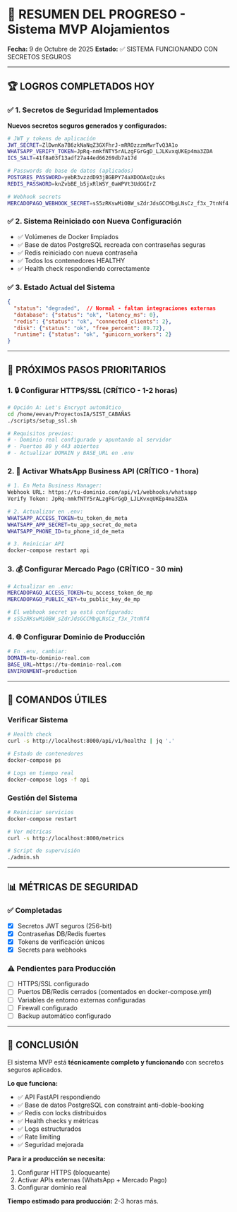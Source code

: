 # 🎉 RESUMEN DEL PROGRESO - Sistema MVP Alojamientos

**Fecha:** 9 de Octubre de 2025
**Estado:** ✅ SISTEMA FUNCIONANDO CON SECRETOS SEGUROS

---

## 🏆 LOGROS COMPLETADOS HOY

### ✅ 1. Secretos de Seguridad Implementados

**Nuevos secretos seguros generados y configurados:**
```bash
# JWT y tokens de aplicación
JWT_SECRET=ZlDwnKa7B6zkNaNqZ3GXFhrJ-mRROzzzmMwrTvQ3A1o
WHATSAPP_VERIFY_TOKEN=JpRq-nmkfNTY5rALzgFGrGgD_LJLKvxqUKEp4ma3ZDA
ICS_SALT=41f8a03f13adf27a44ed66269db7a17d

# Passwords de base de datos (aplicados)
POSTGRES_PASSWORD=yebR3vzzdD93jBGBPY74aXDOOAxQzuks
REDIS_PASSWORD=knZvbBE_b5jxRlWSY_0aWPVt3UdGGIrZ

# Webhook secrets
MERCADOPAGO_WEBHOOK_SECRET=sS5zRKswMiOBW_sZdrJdsGCCMbgLNsCz_f3x_7tnNf4
```

### ✅ 2. Sistema Reiniciado con Nueva Configuración

- ✅ Volúmenes de Docker limpiados
- ✅ Base de datos PostgreSQL recreada con contraseñas seguras
- ✅ Redis reiniciado con nueva contraseña
- ✅ Todos los contenedores HEALTHY
- ✅ Health check respondiendo correctamente

### ✅ 3. Estado Actual del Sistema

```json
{
  "status": "degraded",  // Normal - faltan integraciones externas
  "database": {"status": "ok", "latency_ms": 0},
  "redis": {"status": "ok", "connected_clients": 2},
  "disk": {"status": "ok", "free_percent": 89.72},
  "runtime": {"status": "ok", "gunicorn_workers": 2}
}
```

---

## 🎯 PRÓXIMOS PASOS PRIORITARIOS

### 1. 🔒 Configurar HTTPS/SSL (CRÍTICO - 1-2 horas)
```bash
# Opción A: Let's Encrypt automático
cd /home/eevan/ProyectosIA/SIST_CABAÑAS
./scripts/setup_ssl.sh

# Requisitos previos:
# - Dominio real configurado y apuntando al servidor
# - Puertos 80 y 443 abiertos
# - Actualizar DOMAIN y BASE_URL en .env
```

### 2. 📱 Activar WhatsApp Business API (CRÍTICO - 1 hora)
```bash
# 1. En Meta Business Manager:
Webhook URL: https://tu-dominio.com/api/v1/webhooks/whatsapp
Verify Token: JpRq-nmkfNTY5rALzgFGrGgD_LJLKvxqUKEp4ma3ZDA

# 2. Actualizar en .env:
WHATSAPP_ACCESS_TOKEN=tu_token_de_meta
WHATSAPP_APP_SECRET=tu_app_secret_de_meta
WHATSAPP_PHONE_ID=tu_phone_id_de_meta

# 3. Reiniciar API
docker-compose restart api
```

### 3. 💰 Configurar Mercado Pago (CRÍTICO - 30 min)
```bash
# Actualizar en .env:
MERCADOPAGO_ACCESS_TOKEN=tu_access_token_de_mp
MERCADOPAGO_PUBLIC_KEY=tu_public_key_de_mp

# El webhook secret ya está configurado:
# sS5zRKswMiOBW_sZdrJdsGCCMbgLNsCz_f3x_7tnNf4
```

### 4. 🌐 Configurar Dominio de Producción
```bash
# En .env, cambiar:
DOMAIN=tu-dominio-real.com
BASE_URL=https://tu-dominio-real.com
ENVIRONMENT=production
```

---

## 🔧 COMANDOS ÚTILES

### Verificar Sistema
```bash
# Health check
curl -s http://localhost:8000/api/v1/healthz | jq '.'

# Estado de contenedores
docker-compose ps

# Logs en tiempo real
docker-compose logs -f api
```

### Gestión del Sistema
```bash
# Reiniciar servicios
docker-compose restart

# Ver métricas
curl -s http://localhost:8000/metrics

# Script de supervisión
./admin.sh
```

---

## 📊 MÉTRICAS DE SEGURIDAD

### ✅ Completadas
- [x] Secretos JWT seguros (256-bit)
- [x] Contraseñas DB/Redis fuertes
- [x] Tokens de verificación únicos
- [x] Secrets para webhooks

### ⚠️ Pendientes para Producción
- [ ] HTTPS/SSL configurado
- [ ] Puertos DB/Redis cerrados (comentados en docker-compose.yml)
- [ ] Variables de entorno externas configuradas
- [ ] Firewall configurado
- [ ] Backup automático configurado

---

## 🎉 CONCLUSIÓN

El sistema MVP está **técnicamente completo y funcionando** con secretos seguros aplicados. 

**Lo que funciona:**
- ✅ API FastAPI respondiendo
- ✅ Base de datos PostgreSQL con constraint anti-doble-booking
- ✅ Redis con locks distribuidos
- ✅ Health checks y métricas
- ✅ Logs estructurados
- ✅ Rate limiting
- ✅ Seguridad mejorada

**Para ir a producción se necesita:**
1. Configurar HTTPS (bloqueante)
2. Activar APIs externas (WhatsApp + Mercado Pago)
3. Configurar dominio real

**Tiempo estimado para producción:** 2-3 horas más.